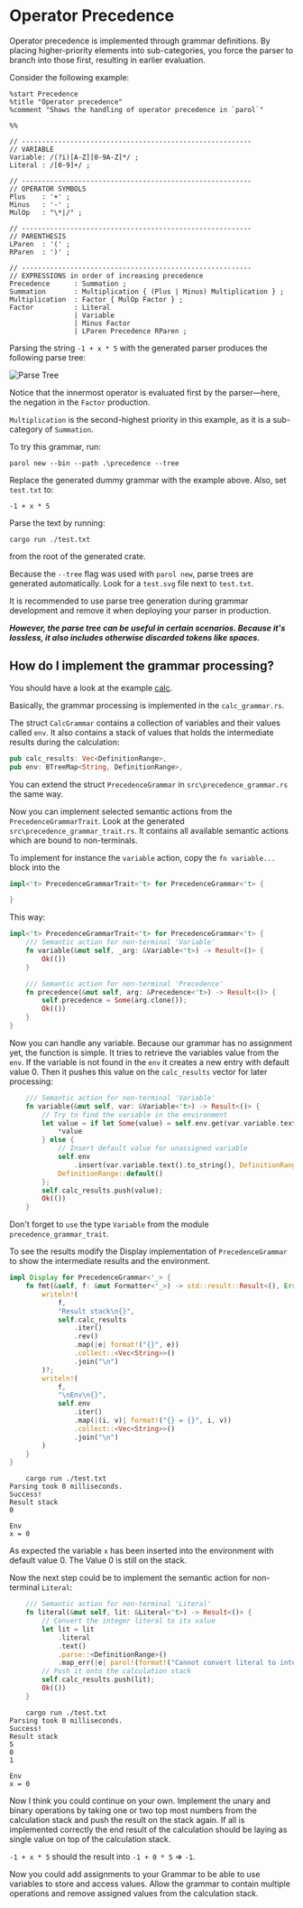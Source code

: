 # Operator Precedence

Operator precedence is implemented through grammar definitions. By placing higher-priority elements
into sub-categories, you force the parser to branch into those first, resulting in earlier
evaluation.

Consider the following example:

```parol
%start Precedence
%title "Operator precedence"
%comment "Shows the handling of operator precedence in `parol`"

%%

// ---------------------------------------------------------
// VARIABLE
Variable: /(?i)[A-Z][0-9A-Z]*/ ;
Literal : /[0-9]+/ ;

// ---------------------------------------------------------
// OPERATOR SYMBOLS
Plus    : '+' ;
Minus   : '-' ;
MulOp   : "\*|/" ;

// ---------------------------------------------------------
// PARENTHESIS
LParen  : '(' ;
RParen  : ')' ;

// ---------------------------------------------------------
// EXPRESSIONS in order of increasing precedence
Precedence      : Summation ;
Summation       : Multiplication { (Plus | Minus) Multiplication } ;
Multiplication  : Factor { MulOp Factor } ;
Factor          : Literal
                | Variable
                | Minus Factor
                | LParen Precedence RParen ;
```

Parsing the string `-1 + x * 5` with the generated parser produces the following parse tree:

![Parse Tree](./precedence/test.svg)

Notice that the innermost operator is evaluated first by the parser—here, the negation in the
`Factor` production.

`Multiplication` is the second-highest priority in this example, as it is a sub-category of
`Summation`.

To try this grammar, run:

```shell
parol new --bin --path .\precedence --tree
```

Replace the generated dummy grammar with the example above. Also, set `test.txt` to:

```text
-1 + x * 5
```

Parse the text by running:

```shell
cargo run ./test.txt
```

from the root of the generated crate.

Because the `--tree` flag was used with `parol new`, parse trees are generated automatically. Look
for a `test.svg` file next to `test.txt`.

It is recommended to use parse tree generation during grammar development and remove it when
deploying your parser in production.

***However, the parse tree can be useful in certain scenarios. Because it's lossless, it also
includes otherwise discarded tokens like spaces.***

## How do I implement the grammar processing?

You should have a look at the example [calc](https://github.com/jsinger67/parol/tree/main/examples/calc).

Basically, the grammar processing is implemented in the `calc_grammar.rs`.

The struct `CalcGrammar` contains a collection of variables and their values called `env`.
It also contains a stack of values that holds the intermediate results during the calculation:
```rust
pub calc_results: Vec<DefinitionRange>,
pub env: BTreeMap<String, DefinitionRange>,
```

You can extend the struct `PrecedenceGrammar` in `src\precedence_grammar.rs` the same way.

Now you can implement selected semantic actions from the `PrecedenceGrammarTrait`. Look at the
generated `src\precedence_grammar_trait.rs`. It contains all available semantic actions which are
bound to non-terminals.

To implement for instance the `variable` action, copy the `fn variable...` block into the
```rust
impl<'t> PrecedenceGrammarTrait<'t> for PrecedenceGrammar<'t> {

}
```

This way:

```rust
impl<'t> PrecedenceGrammarTrait<'t> for PrecedenceGrammar<'t> {
    /// Semantic action for non-terminal 'Variable'
    fn variable(&mut self, _arg: &Variable<'t>) -> Result<()> {
        Ok(())
    }

    /// Semantic action for non-terminal 'Precedence'
    fn precedence(&mut self, arg: &Precedence<'t>) -> Result<()> {
        self.precedence = Some(arg.clone());
        Ok(())
    }
}
```

Now you can handle any variable. Because our grammar has no assignment yet, the function is simple.
It tries to retrieve the variables value from the `env`. If the variable is not found in the `env`
it creates a new entry with default value 0. Then it pushes this value on the `calc_results` vector
for later processing:


```rust
    /// Semantic action for non-terminal 'Variable'
    fn variable(&mut self, var: &Variable<'t>) -> Result<()> {
        // Try to find the variable in the environment
        let value = if let Some(value) = self.env.get(var.variable.text()) {
            *value
        } else {
            // Insert default value for unassigned variable
            self.env
                .insert(var.variable.text().to_string(), DefinitionRange::default());
            DefinitionRange::default()
        };
        self.calc_results.push(value);
        Ok(())
    }
```

Don't forget to `use` the type `Variable` from the module `precedence_grammar_trait`.

To see the results modify the Display implementation of `PrecedenceGrammar` to show the intermediate
results and the environment.

```rust
impl Display for PrecedenceGrammar<'_> {
    fn fmt(&self, f: &mut Formatter<'_>) -> std::result::Result<(), Error> {
        writeln!(
            f,
            "Result stack\n{}",
            self.calc_results
                .iter()
                .rev()
                .map(|e| format!("{}", e))
                .collect::<Vec<String>>()
                .join("\n")
        )?;
        writeln!(
            f,
            "\nEnv\n{}",
            self.env
                .iter()
                .map(|(i, v)| format!("{} = {}", i, v))
                .collect::<Vec<String>>()
                .join("\n")
        )
    }
}
```

```shell
    cargo run ./test.txt
Parsing took 0 milliseconds.
Success!
Result stack
0

Env
x = 0
```

As expected the variable `x` has been inserted into the environment with default value 0.
The Value 0 is still on the stack.

Now the next step could be to implement the semantic action for non-terminal `Literal`:


```rust
    /// Semantic action for non-terminal 'Literal'
    fn literal(&mut self, lit: &Literal<'t>) -> Result<()> {
        // Convert the integer literal to its value
        let lit = lit
            .literal
            .text()
            .parse::<DefinitionRange>()
            .map_err(|e| parol!(format!("Cannot convert literal to integer: {}", e)))?;
        // Push it onto the calculation stack
        self.calc_results.push(lit);
        Ok(())
    }
```

```shell
    cargo run ./test.txt
Parsing took 0 milliseconds.
Success!
Result stack
5
0
1

Env
x = 0
```

Now I think you could continue on your own. Implement the unary and binary operations by taking one
or two top most numbers from the calculation stack and push the result on the stack again.
If all is implemented correctly the end result of the calculation should be laying as single value
on top of the calculation stack.

`-1 + x * 5` should the result into `-1 + 0 * 5` => `-1`.

Now you could add assignments to your Grammar to be able to use variables to store and access values.
Allow the grammar to contain multiple operations and remove assigned values from the calculation
stack.